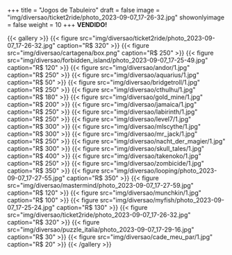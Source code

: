 +++
title = "Jogos de Tabuleiro"
draft = false
image = "img/diversao/ticket2ride/photo_2023-09-07_17-26-32.jpg"
showonlyimage = false
weight = 10
+++
**VENDIDO!**
<!--more-->

{{< gallery >}}
{{< figure src="img/diversao/ticket2ride/photo_2023-09-07_17-26-32.jpg" caption="R$ 320" >}}
{{< figure src="img/diversao/cartagena/box.png" caption="R$ 250" >}}
{{< figure src="img/diversao/forbidden_island/photo_2023-09-07_17-25-49.jpg" caption="R$ 120" >}}
{{< figure src="img/diversao/andor/1.jpg" caption="R$ 250" >}}
{{< figure src="img/diversao/aquarius/1.jpg" caption="R$ 50" >}}
{{< figure src="img/diversao/bridgetroll/1.jpg" caption="R$ 250" >}}
{{< figure src="img/diversao/cthulhu/1.jpg" caption="R$ 180" >}}
{{< figure src="img/diversao/gold_mine/1.jpg" caption="R$ 200" >}}
{{< figure src="img/diversao/jamaica/1.jpg" caption="R$ 250" >}}
{{< figure src="img/diversao/labirinth/1.jpg" caption="R$ 250" >}}
{{< figure src="img/diversao/level7/1.jpg" caption="R$ 300" >}}
{{< figure src="img/diversao/mlscythe/1.jpg" caption="R$ 300" >}}
{{< figure src="img/diversao/mr_jack/1.jpg" caption="R$ 250" >}}
{{< figure src="img/diversao/nacht_der_magier/1.jpg" caption="R$ 300" >}}
{{< figure src="img/diversao/skull_tales/1.jpg" caption="R$ 400" >}}
{{< figure src="img/diversao/takenoko/1.jpg" caption="R$ 250" >}}
{{< figure src="img/diversao/zombicide/1.jpg" caption="R$ 350" >}}
{{< figure src="img/diversao/looping/photo_2023-09-07_17-27-55.jpg" caption="R$ 350" >}}
{{< figure src="img/diversao/mastermind/photo_2023-09-07_17-27-59.jpg" caption="R$ 120" >}}
{{< figure src="img/diversao/munchkin/1.jpg" caption="R$ 100" >}}
{{< figure src="img/diversao/myfish/photo_2023-09-07_17-25-24.jpg" caption="R$ 130" >}}
{{< figure src="img/diversao/ticket2ride/photo_2023-09-07_17-26-32.jpg" caption="R$ 320" >}}
{{< figure src="img/diversao/puzzle_italia/photo_2023-09-07_17-29-16.jpg" caption="R$ 30" >}}
{{< figure src="img/diversao/cade_meu_par/1.jpg" caption="R$ 20" >}}
{{< /gallery >}}


